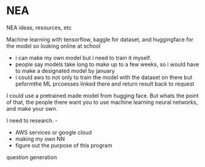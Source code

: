 # NEA

NEA ideas, resources, etc

Machine learning with tensorflow, kaggle for dataset, and huggingface for the model
so looking online at school 
- i can make my own model but i need to train it myself.
- people say models take long to make up to a few weeks, so i would have to make a designated model by january
- i could aws to not only to train the model with the dataset on there but peformthe ML prcoesses linked there and return result back to request

I could use a pretrained made model from hugging face. But whats the point of that, the people there want you to use machine learning neural networks, and make your own.

I need to research. - 

- AWS services or google cloud
- making my own NN
- figure out the purpose of this program

question generation
